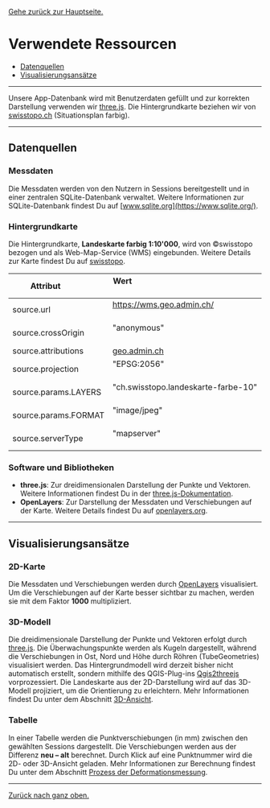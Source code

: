 [Gehe zurück zur Hauptseite.](index.html)

# Verwendete Ressourcen

<ul>
<li><a href="https://fabianruefenacht.github.io/DEFVIS/ressourcen.html#datenquellen">Datenquellen</a></li>
<li><a href="https://fabianruefenacht.github.io/DEFVIS/ressourcen.html#visualisierung">Visualisierungsansätze</a></li>
</ul>

---

Unsere App-Datenbank wird mit Benutzerdaten gefüllt und zur korrekten Darstellung verwenden wir [three.js](https://threejs.org/). Die Hintergrundkarte beziehen wir von [swisstopo.ch](https://swisstopo.ch/) (Situationsplan farbig).

---

## Datenquellen

### Messdaten

Die Messdaten werden von den Nutzern in Sessions bereitgestellt und in einer zentralen SQLite-Datenbank verwaltet. Weitere Informationen zur SQLite-Datenbank findest Du auf [www.sqlite.org](https://www.sqlite.org/).

### Hintergrundkarte

Die Hintergrundkarte, **Landeskarte farbig 1:10'000**, wird von ©swisstopo bezogen und als Web-Map-Service (WMS) eingebunden. Weitere Details zur Karte findest Du auf [swisstopo](https://www.swisstopo.admin.ch/de/landeskarte-swiss-map-raster-10).

| Attribut              | Wert                                                                     |
| --------------------- | ------------------------------------------------------------------------ |
| source.url            | https://wms.geo.admin.ch/                                                |
| source.crossOrigin    | "anonymous"                                                              |
| source.attributions   | [geo.admin.ch](http://www.geo.admin.ch/internet/geoportal/en/home.html)  |
| source.projection     | "EPSG:2056"                                                              |
| source.params.LAYERS  | "ch.swisstopo.landeskarte-farbe-10"                                      |
| source.params.FORMAT  | "image/jpeg"                                                             |
| source.serverType     | "mapserver"                                                              |

### Software und Bibliotheken

- **three.js**: Zur dreidimensionalen Darstellung der Punkte und Vektoren. Weitere Informationen findest Du in der [three.js-Dokumentation](https://threejs.org/docs/index.html#manual/en/introduction/Creating-a-scene).
- **OpenLayers**: Zur Darstellung der Messdaten und Verschiebungen auf der Karte. Weitere Details findest Du auf [openlayers.org](https://openlayers.org/).

---

## Visualisierungsansätze

### 2D-Karte

Die Messdaten und Verschiebungen werden durch [OpenLayers](https://openlayers.org/) visualisiert. Um die Verschiebungen auf der Karte besser sichtbar zu machen, werden sie mit dem Faktor **1000** multipliziert.

### 3D-Modell

Die dreidimensionale Darstellung der Punkte und Vektoren erfolgt durch [three.js](https://threejs.org/). Die Überwachungspunkte werden als Kugeln dargestellt, während die Verschiebungen in Ost, Nord und Höhe durch Röhren (TubeGeometries) visualisiert werden. Das Hintergrundmodell wird derzeit bisher nicht automatisch erstellt, sondern mithilfe des QGIS-Plug-ins [Qgis2threejs](https://github.com/minorua/Qgis2threejs) vorprozessiert. Die Landeskarte aus der 2D-Darstellung wird auf das 3D-Modell projiziert, um die Orientierung zu erleichtern. Mehr Informationen findest Du unter dem Abschnitt <a href="https://fabianruefenacht.github.io/DEFVIS/current_project.html#dreid">3D-Ansicht</a>.

### Tabelle

In einer Tabelle werden die Punktverschiebungen (in mm) zwischen den gewählten Sessions dargestellt. Die Verschiebungen werden aus der Differenz **neu – alt** berechnet. Durch Klick auf eine Punktnummer wird die 2D- oder 3D-Ansicht geladen. Mehr Informationen zur Berechnung findest Du unter dem Abschnitt <a href="https://fabianruefenacht.github.io/DEFVIS/methoden.html#prozess">Prozess der Deformationsmessung</a>.

---

[Zurück nach ganz oben.](ressourcen.html)
